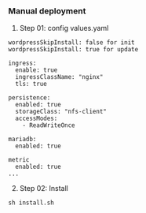 ### Manual deployment
1. Step 01: config values.yaml
```
wordpressSkipInstall: false for init
wordpressSkipInstall: true for update

ingress:
  enable: true
  ingressClassName: "nginx"
  tls: true

persistence:
  enabled: true
  storageClass: "nfs-client"
  accessModes:
    - ReadWriteOnce

mariadb:
  enabled: true

metric
  enabled: true
...
```
2. Step 02: Install
```
sh install.sh
``` 

